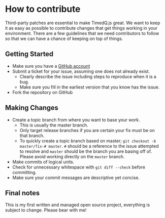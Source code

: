 # How to contribute

Third-party patches are essential to make TimedQ.js great. We want to keep it as easy as possible to contribute changes that get things working in your environment. There are a few guidelines that we need contributors to follow so that we can have a chance of keeping on top of things.

## Getting Started

* Make sure you have a [GitHub account](https://github.com/signup/free)
* Submit a ticket for your issue, assuming one does not already exist.
  * Clearly describe the issue including steps to reproduce when it is a bug.
  * Make sure you fill in the earliest version that you know has the issue.
* Fork the repository on GitHub

## Making Changes

* Create a topic branch from where you want to base your work.
  * This is usually the master branch.
  * Only target release branches if you are certain your fix must be on that branch.
  * To quickly create a topic branch based on master; `git checkout -b master/fix-# master`. `#` should be a reference to the issue attempted to resolve and `master` should be the branch you are basing off of. Please avoid working directly on the `master` branch.
* Make commits of logical units.
* Check for unnecessary whitespace with `git diff --check` before committing.
* Make sure your commit messages are descriptive yet concise.

## Final notes

This is my first written and managed open source project, everything is subject to change. Please bear with me!

